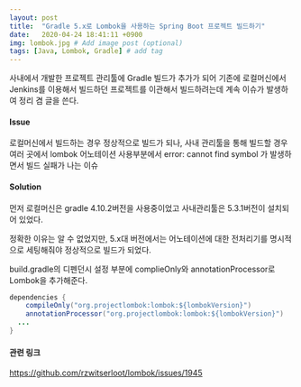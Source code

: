 ```yaml
---
layout: post
title:  "Gradle 5.x로 Lombok을 사용하는 Spring Boot 프로젝트 빌드하기"
date:   2020-04-24 18:41:11 +0900
img: lombok.jpg # Add image post (optional)
tags: [Java, Lombok, Gradle] # add tag
---
```

사내에서 개발한 프로젝트 관리툴에 Gradle 빌드가 추가가 되어 기존에 로컬머신에서 Jenkins를 이용해서 빌드하던 프로젝트를 이관해서 빌드하려는데 계속 이슈가 발생하여 정리 겸 글을 쓴다. 



#### Issue
로컬머신에서 빌드하는 경우 정상적으로 빌드가 되나, 사내 관리툴을 통해 빌드할 경우 여러 곳에서 lombok 어노테이션 사용부분에서 error: cannot find symbol 가 발생하면서 빌드 실패가 나는 이슈



#### Solution
먼저 로컬머신은 gradle 4.10.2버전을 사용중이었고 사내관리툴은 5.3.1버전이 설치되어 있었다.

정확한 이유는 알 수 없었지만, 5.x대 버전에서는 어노테이션에 대한 전처리기를 명시적으로 세팅해줘야 정상적으로 빌드가 되었다.

build.gradle의 디펜던시 설정 부분에 complieOnly와 annotationProcessor로 Lombok을 추가해준다.


``` java
dependencies {
    compileOnly("org.projectlombok:lombok:${lombokVersion}")
    annotationProcessor("org.projectlombok:lombok:${lombokVersion}")
  ...
}
```

#### 관련 링크
https://github.com/rzwitserloot/lombok/issues/1945